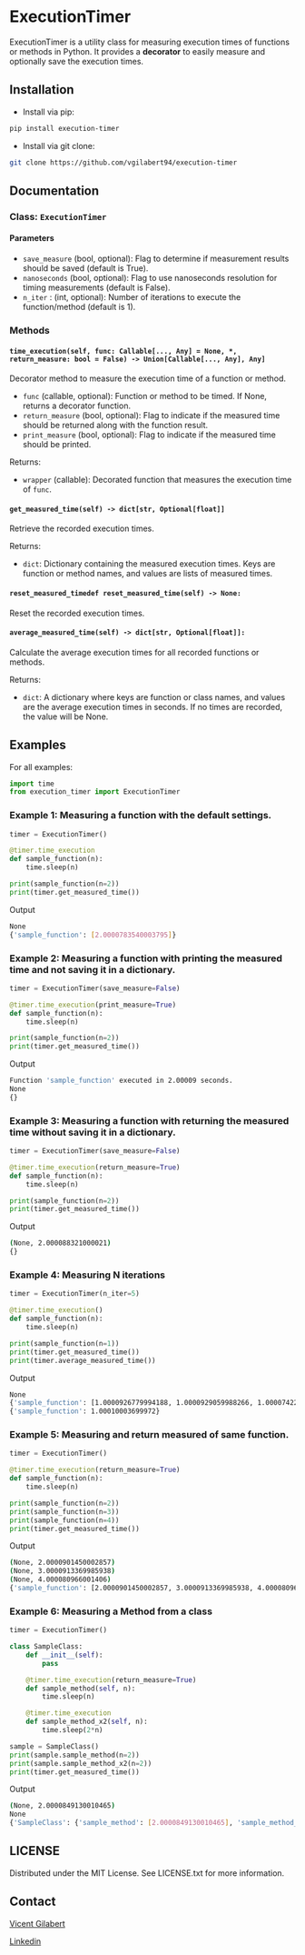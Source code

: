 
# ExecutionTimer

ExecutionTimer is a utility class for measuring execution times of functions or methods in Python. It provides a **decorator** to easily measure and optionally save the execution times.

## Installation

- Install via pip:

```bash
pip install execution-timer
```

- Install via git clone:
```bash
git clone https://github.com/vgilabert94/execution-timer
```


## Documentation

### Class: `ExecutionTimer`

#### Parameters

- `save_measure` (bool, optional): Flag to determine if measurement results should be saved (default is True).
- `nanoseconds` (bool, optional): Flag to use nanoseconds resolution for timing measurements (default is False).
- `n_iter` : (int, optional): Number of iterations to execute the function/method (default is 1).

### Methods

#### `time_execution(self, func: Callable[..., Any] = None, *, return_measure: bool = False) -> Union[Callable[..., Any], Any]`

Decorator method to measure the execution time of a function or method.

- `func` (callable, optional): Function or method to be timed. If None, returns a decorator function.
- `return_measure` (bool, optional): Flag to indicate if the measured time should be returned along with the function result.
- `print_measure` (bool, optional): Flag to indicate if the measured time should be printed.

Returns:
- `wrapper` (callable): Decorated function that measures the execution time of `func`.

#### `get_measured_time(self) -> dict[str, Optional[float]]`

Retrieve the recorded execution times.

Returns:
- `dict`: Dictionary containing the measured execution times. Keys are function or method names, and values are lists of measured times.


#### `reset_measured_timedef reset_measured_time(self) -> None:`
Reset the recorded execution times.

#### `average_measured_time(self) -> dict[str, Optional[float]]:`
Calculate the average execution times for all recorded functions or methods.

Returns:
- `dict`: A dictionary where keys are function or class names, and values are the average execution times in seconds. If no times are recorded, the value will be None.


## Examples

For all examples:  
```python
import time
from execution_timer import ExecutionTimer
```

### Example 1: Measuring a function with the default settings.

```python
timer = ExecutionTimer()

@timer.time_execution
def sample_function(n):
    time.sleep(n)

print(sample_function(n=2))
print(timer.get_measured_time())
```
Output
```bash
None
{'sample_function': [2.0000783540003795]}
```

### Example 2: Measuring a function with printing the measured time and not saving it in a dictionary.
```python
timer = ExecutionTimer(save_measure=False)

@timer.time_execution(print_measure=True)
def sample_function(n):
    time.sleep(n)

print(sample_function(n=2))
print(timer.get_measured_time())
```
Output
```bash
Function 'sample_function' executed in 2.00009 seconds.
None
{}
```

### Example 3: Measuring a function with returning the measured time without saving it in a dictionary.

```python
timer = ExecutionTimer(save_measure=False)

@timer.time_execution(return_measure=True)
def sample_function(n):
    time.sleep(n)

print(sample_function(n=2))
print(timer.get_measured_time())
```
Output
```bash
(None, 2.000088321000021)
{}
```

### Example 4: Measuring N iterations

```python
timer = ExecutionTimer(n_iter=5)

@timer.time_execution()
def sample_function(n):
    time.sleep(n)

print(sample_function(n=1))
print(timer.get_measured_time())
print(timer.average_measured_time())
```
Output
```bash
None
{'sample_function': [1.0000926779994188, 1.0000929059988266, 1.00007422499948, 1.0001207340010296, 1.000119641999845]}
{'sample_function': 1.00010003699972}
```

### Example 5: Measuring and return measured of same function.

```python
timer = ExecutionTimer()

@timer.time_execution(return_measure=True)
def sample_function(n):
    time.sleep(n)

print(sample_function(n=2))
print(sample_function(n=3))
print(sample_function(n=4))
print(timer.get_measured_time())
```
Output
```bash
(None, 2.0000901450002857)
(None, 3.0000913369985938)
(None, 4.000080966001406)
{'sample_function': [2.0000901450002857, 3.0000913369985938, 4.000080966001406]}
```

### Example 6: Measuring a Method from a class

```python
timer = ExecutionTimer()

class SampleClass:
    def __init__(self):
        pass

    @timer.time_execution(return_measure=True)
    def sample_method(self, n):
        time.sleep(n)

    @timer.time_execution
    def sample_method_x2(self, n):
        time.sleep(2*n)

sample = SampleClass()
print(sample.sample_method(n=2))
print(sample.sample_method_x2(n=2))
print(timer.get_measured_time())
```
Output
```bash
(None, 2.0000849130010465)
None
{'SampleClass': {'sample_method': [2.0000849130010465], 'sample_method_x2': [4.000076272001024]}}
```

## LICENSE 

Distributed under the MIT License. See LICENSE.txt for more information.


## Contact

[Vicent Gilabert](mailto:gilabert_vicent@hotmail.com)

[Linkedin](https://www.linkedin.com/in/vgilabert/)

